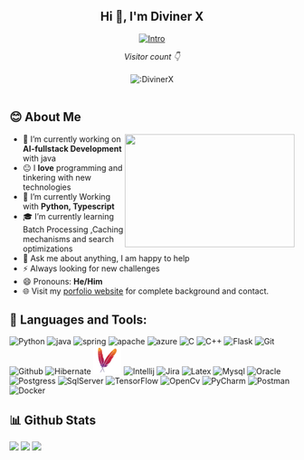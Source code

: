 <h2 align="center"> Hi 👋, I'm Diviner X</h2>

<div align ="center">  
  
[![Intro](https://readme-typing-svg.demolab.com?font=Source+Code+Pro&duration=4000&pause=1000&color=FFFFFF&center=true&vCenter=true&random=false&width=435&lines=I+am+an+AI-fullstack+Developer!!!;I+%E2%9D%A4%EF%B8%8F+Open+Source!!!;I+Work+primarily+in+python+typescript)](https://git.io/typing-svg)
</div>

<div align ="center">
 <em> Visitor count 👇</em>
  <br>
  <br>
  <img src="http://anime-page-counter.glitch.me/get/@:DivinerX" alt=":DivinerX"/>
</div>
<br>

## 😊 About Me

<img src ="https://user-images.githubusercontent.com/74038190/225813708-98b745f2-7d22-48cf-9150-083f1b00d6c9.gif" align = right height = 200 width = 300/>

- 🔭 I’m currently working on  **AI-fullstack Development** with java
- :neutral_face: I **love**  programming and tinkering with new technologies
- 🌱 I’m currently Working with **Python, Typescript**
- 🎓 I’m currently learning Batch Processing ,Caching mechanisms and search optimizations
- 💬 Ask me about anything, I am happy to help
- ⚡ Always looking for new challenges
- 😄 Pronouns: **He/Him** 
- 🌐 Visit my [porfolio website]([https://Div/](https://divinerx.vercel.app/)) for complete background and contact.

## 🔨 Languages and Tools:

<div>
  <img src="https://cdn.jsdelivr.net/gh/devicons/devicon/icons/python/python-original.svg" alt="Python" height=50 width=50/>
  <img src="https://cdn.jsdelivr.net/gh/devicons/devicon/icons/java/java-original-wordmark.svg" alt="java" height=50 width=50/>
  <img src="https://cdn.jsdelivr.net/gh/devicons/devicon/icons/spring/spring-original.svg" alt="spring" height=50 width=50 />
  <img src="https://cdn.jsdelivr.net/gh/devicons/devicon/icons/apache/apache-original-wordmark.svg" alt="apache" height=50 width=50/>
  <img src="https://cdn.jsdelivr.net/gh/devicons/devicon/icons/azure/azure-original.svg" alt="azure" height=50 width=50/>
  <img src="https://cdn.jsdelivr.net/gh/devicons/devicon/icons/c/c-original.svg" alt="C" height=50 width=50 />
  <img src="https://cdn.jsdelivr.net/gh/devicons/devicon/icons/cplusplus/cplusplus-original.svg" alt="C++" height=50 width=50  />
  <img src="https://cdn.jsdelivr.net/gh/devicons/devicon/icons/flask/flask-original.svg" alt="Flask" height=50 width=50 />
  <img src="https://cdn.jsdelivr.net/gh/devicons/devicon/icons/git/git-original.svg" alt="Git" height=50 width=50/>
  <img src="https://cdn.jsdelivr.net/gh/devicons/devicon/icons/github/github-original.svg" alt="Github" height=50 width=50/>
  <img src ="https://www.vectorlogo.zone/logos/hibernate/hibernate-icon.svg" alt="Hibernate" height=50 width=50/>
  <img src="https://github.com/vscode-icons/vscode-icons/blob/master/icons/file_type_maven.svg" alt="Maven" height=50 width=50/>
  <img src="https://cdn.jsdelivr.net/gh/devicons/devicon/icons/intellij/intellij-original.svg" alt="Intellij" height=50 width=50 />
  <img src="https://cdn.jsdelivr.net/gh/devicons/devicon/icons/jira/jira-original-wordmark.svg" alt="Jira" height=50 width=50/>
  <img src="https://cdn.jsdelivr.net/gh/devicons/devicon/icons/latex/latex-original.svg" alt="Latex" height=50 width=50/>
  <img src="https://cdn.jsdelivr.net/gh/devicons/devicon/icons/mysql/mysql-original.svg" alt="Mysql" height=50 width=50/>
  <img src="https://cdn.jsdelivr.net/gh/devicons/devicon/icons/oracle/oracle-original.svg" alt="Oracle" height=50 width=50/>
  <img src="https://cdn.jsdelivr.net/gh/devicons/devicon/icons/postgresql/postgresql-original.svg" alt="Postgress" height=50 width=50/>
  <img src="https://cdn.jsdelivr.net/gh/devicons/devicon/icons/microsoftsqlserver/microsoftsqlserver-plain-wordmark.svg" alt="SqlServer" height=50 width=50/>
  <img src="https://cdn.jsdelivr.net/gh/devicons/devicon/icons/tensorflow/tensorflow-original.svg"  alt="TensorFlow" height=50 width=50/>
  <img src="https://cdn.jsdelivr.net/gh/devicons/devicon/icons/opencv/opencv-original.svg" alt="OpenCv" height=50 width=50/>
  <img src="https://cdn.jsdelivr.net/gh/devicons/devicon/icons/pycharm/pycharm-original.svg" alt="PyCharm" height=50 width=50/ />
  <img src="https://www.vectorlogo.zone/logos/getpostman/getpostman-icon.svg" alt="Postman" height=50 width=50 />
  <img src="https://cdn.jsdelivr.net/gh/devicons/devicon/icons/docker/docker-original.svg" alt="Docker" height=50 width=50 />
</div>

## 📊 Github Stats

<div name ="stats">
  <img src ="http://github-profile-summary-cards.vercel.app/api/cards/profile-details?username=DivinerX&theme=radical"/>
  <img src ="http://github-profile-summary-cards.vercel.app/api/cards/stats?username=DivinerX&theme=radical"/>
  <img src ="http://github-profile-summary-cards.vercel.app/api/cards/repos-per-language?username=DivinerX&theme=radical"/>
</div>
<!--
## 🥽 3-D Contribution graph

<img src="https://github.com/DivinerX/DivinerX/blob/main/profile-3d-contrib/profile-night-rainbow.svg"/>
-->
